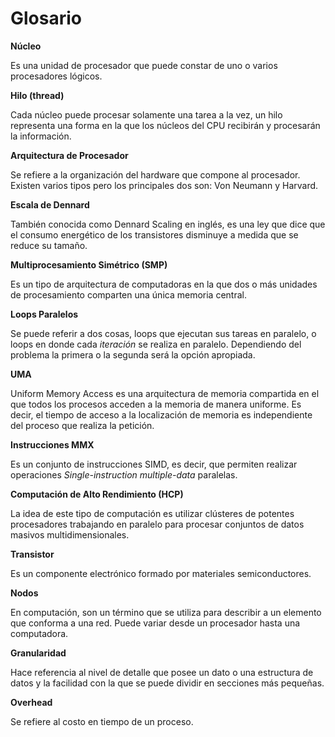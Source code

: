 # Glosario

**Núcleo**

Es una unidad de procesador que puede constar de uno o varios procesadores
lógicos.

**Hilo (thread)**

Cada núcleo puede procesar solamente una tarea a la vez, un hilo representa una
forma en la que los núcleos del CPU recibirán y procesarán la información.

**Arquitectura de Procesador**

Se refiere a la organización del hardware que compone al procesador. Existen
varios tipos pero los principales dos son: Von Neumann y Harvard.

**Escala de Dennard**

También conocida como Dennard Scaling en inglés, es una ley que dice que el
consumo energético de los transistores disminuye a medida que se reduce su
tamaño.

**Multiprocesamiento Simétrico (SMP)**

Es un tipo de arquitectura de computadoras en la que dos o más unidades de
procesamiento comparten una única memoria central.

**Loops Paralelos**

Se puede referir a dos cosas, loops que ejecutan sus tareas en paralelo, o loops
en donde cada _iteración_ se realiza en paralelo. Dependiendo del problema la
primera o la segunda será la opción apropiada.

**UMA**

Uniform Memory Access es una arquitectura de memoria compartida en el que todos
los procesos acceden a la memoria de manera uniforme. Es decir, el tiempo de
acceso a la localización de memoria es independiente del proceso que realiza la
petición.

**Instrucciones MMX**

Es un conjunto de instrucciones SIMD, es decir, que permiten realizar
operaciones _Single-instruction multiple-data_ paralelas.

**Computación de Alto Rendimiento (HCP)**

La idea de este tipo de computación es utilizar clústeres de potentes
procesadores trabajando en paralelo para procesar conjuntos de datos masivos
multidimensionales.

**Transistor**

Es un componente electrónico formado por materiales semiconductores.

**Nodos**

En computación, son un término que se utiliza para describir a un elemento que
conforma a una red. Puede variar desde un procesador hasta una computadora.

**Granularidad**

Hace referencia al nivel de detalle que posee un dato o una estructura de datos
y la facilidad con la que se puede dividir en secciones más pequeñas.

**Overhead**

Se refiere al costo en tiempo de un proceso.
